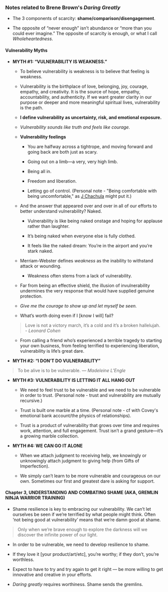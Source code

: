 ### Notes related to Brene Brown's _Daring Greatly_

- The 3 components of scarcity: __shame/comparison/disengagement__.

- The opposite of “never enough” isn’t abundance or “more
than you could ever imagine.” The opposite of scarcity is enough, or what I call _Wholeheartedness_.

#### Vulnerability Myths
- __MYTH #1: “VULNERABILITY IS WEAKNESS.”__

	- To believe vulnerability is weakness is to believe that feeling is weakness.
	
	- Vulnerability is the birthplace of love, belonging, joy, courage, empathy, and creativity. It is the source of hope, empathy, accountability, and authenticity. If we want greater clarity in our purpose or deeper and more meaningful spiritual lives, vulnerability is the path.

	- __I define vulnerability as uncertainty, risk, and emotional
exposure.__

	- _Vulnerability sounds like truth and feels like courage._
	
	- __Vulnerability feelings__
		- You are halfway across a tightrope, and moving forward and going back are both just as scary.
		
		- Going out on a limb—a very, very high limb.
		
		- Being all in.
		
		- Freedom and liberation.
		
		- Letting go of control. (Personal note - "Being comfortable with being uncomfortable," as [J Chachula](http://www.theflyingmachine.net/instructors.html) might put it.)
		
	- And the answer that appeared over and over in all of our efforts to better understand vulnerability? Naked.
		- Vulnerability is like being naked onstage and hoping for applause rather than laughter.
		
		- It’s being naked when everyone else is fully clothed.
		
		- It feels like the naked dream: You’re in the airport and you’re stark naked.
			
	- Merriam-Webster defines _weakness_ as the inability to withstand attack or wounding.
	
		- Weakness often stems from a lack of vulnerability.

	- Far from being an effective shield, the illusion of invulnerability undermines the very response that would have supplied genuine protection.

	- _Give me the courage to show up and let myself be seen._
	
	- What’s worth doing even if I \[know I will\] fail?
	
	> Love is not a victory march, it’s a cold and it’s a
broken hallelujah. - _Leonard Cohen_

	- From calling a friend who’s experienced a terrible tragedy to starting your own business, from feeling terrified to experiencing liberation, vulnerability is life’s great dare.

- __MYTH #2: “I DON’T DO VULNERABILITY”__

> To be alive is to be vulnerable. — _Madeleine L’Engle_

- __MYTH #3: VULNERABILITY IS LETTING IT ALL HANG OUT__

	- We need to feel trust to be vulnerable and we need to be vulnerable in order to trust. (Personal note - trust and vulnerability are mutually recursive.)
	
	- Trust is built one marble at a time. (Personal note - cf with Covey's emotional bank account/the physics of relationships).
	
	- Trust is a product of vulnerability that grows over time and requires work, attention, and full engagement. Trust isn’t a grand gesture—it’s a growing marble collection.

- __MYTH #4: WE CAN GO IT ALONE__

	- When we attach judgment to receiving help, we knowingly or unknowingly attach judgment to giving help (from Gifts of Imperfection).
	
	-  We simply can’t learn to be more vulnerable and courageous on our own. Sometimes our first and greatest dare is asking for support.

#### Chapter 3, UNDERSTANDING AND COMBATING SHAME (AKA, GREMLIN NINJA WARRIOR TRAINING)

- Shame resilience is key to embracing our vulnerability. We can’t let ourselves be seen if we’re terrified by what people might think. Often ‘not being good at vulnerability’ means that we’re damn good at shame.

> Only when we’re brave enough to explore the darkness will we discover the infinite power of our light.
	
- In order to be vulnerable, we need to develop resilience to shame.
	
-  If they love it [your product/art/etc], you’re worthy; if they don’t, you’re worthless.

- Expect to have to try and try again to get it right — be more willing to get innovative and creative in your efforts.

-  _Daring greatly_ requires worthiness. Shame sends the gremlins.